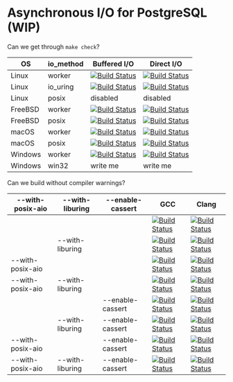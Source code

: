 # Asynchronous I/O for PostgreSQL (WIP)

Can we get through `make check`?

| OS     | io\_method | Buffered I/O | Direct I/O |
|--------|-----------|--------------|------------|
| Linux  | worker    | [![Build Status](https://api.cirrus-ci.com/github/macdice/postgres.svg?branch=aio-porting&task=Linux&script=linux_worker_buf)](https://cirrus-ci.com/github/macdice/postgres/aio-porting) | [![Build Status](https://api.cirrus-ci.com/github/macdice/postgres.svg?branch=aio-porting&task=Linux&script=linux_worker_dio)](https://cirrus-ci.com/github/macdice/postgres/aio-porting) |
| Linux  | io\_uring | [![Build Status](https://api.cirrus-ci.com/github/macdice/postgres.svg?branch=aio-porting&task=Linux&script=linux_io_uring_buf)](https://cirrus-ci.com/github/macdice/postgres/aio-porting) | [![Build Status](https://api.cirrus-ci.com/github/macdice/postgres.svg?branch=aio-porting&task=Linux&script=linux_io_uring_dio)](https://cirrus-ci.com/github/macdice/postgres/aio-porting) |
| Linux  | posix     | disabled | disabled |
| FreeBSD | worker    | [![Build Status](https://api.cirrus-ci.com/github/macdice/postgres.svg?branch=aio-porting&task=FreeBSD&script=freebsd_worker_buf)](https://cirrus-ci.com/github/macdice/postgres/aio-porting) | [![Build Status](https://api.cirrus-ci.com/github/macdice/postgres.svg?branch=aio-porting&task=FreeBSD&script=freebsd_worker_dio)](https://cirrus-ci.com/github/macdice/postgres/aio-porting) |
| FreeBSD | posix     | [![Build Status](https://api.cirrus-ci.com/github/macdice/postgres.svg?branch=aio-porting&task=FreeBSD&script=freebsd_posix_buf)](https://cirrus-ci.com/github/macdice/postgres/aio-porting) | [![Build Status](https://api.cirrus-ci.com/github/macdice/postgres.svg?branch=aio-porting&task=FreeBSD&script=freebsd_posix_dio)](https://cirrus-ci.com/github/macdice/postgres/aio-porting) |
| macOS   | worker    | [![Build Status](https://api.cirrus-ci.com/github/macdice/postgres.svg?branch=aio-porting&task=macOS&script=macos_worker_buf)](https://cirrus-ci.com/github/macdice/postgres/aio-porting) | [![Build Status](https://api.cirrus-ci.com/github/macdice/postgres.svg?branch=aio-porting&task=macOS&script=macos_worker_dio)](https://cirrus-ci.com/github/macdice/postgres/aio-porting) |
| macOS   | posix     | [![Build Status](https://api.cirrus-ci.com/github/macdice/postgres.svg?branch=aio-porting&task=macOS&script=macos_posix_buf)](https://cirrus-ci.com/github/macdice/postgres/aio-porting) | [![Build Status](https://api.cirrus-ci.com/github/macdice/postgres.svg?branch=aio-porting&task=macOS&script=macos_posix_dio)](https://cirrus-ci.com/github/macdice/postgres/aio-porting) |
| Windows | worker    | [![Build Status](https://api.cirrus-ci.com/github/macdice/postgres.svg?branch=aio-porting&task=Windows&script=windows_worker_buf)](https://cirrus-ci.com/github/macdice/postgres/aio-porting) | [![Build Status](https://api.cirrus-ci.com/github/macdice/postgres.svg?branch=aio-porting&task=Windows&script=windows_worker_dio)](https://cirrus-ci.com/github/macdice/postgres/aio-porting) |
| Windows | win32     | write me | write me |

Can we build without compiler warnings?

| --with-posix-aio | --with-liburing | --enable-cassert | GCC | Clang |
|------------------|-----------------|------------------|-----|-------|
|                  |                 |                  | [![Build Status](https://api.cirrus-ci.com/github/macdice/postgres.svg?branch=aio-porting&task=CompilerWarnings&script=gcc_warning)](https://cirrus-ci.com/github/macdice/postgres/aio-porting) | [![Build Status](https://api.cirrus-ci.com/github/macdice/postgres.svg?branch=aio-porting&task=CompilerWarnings&script=clang_warning)](https://cirrus-ci.com/github/macdice/postgres/aio-porting) |
|                  | --with-liburing |                  | [![Build Status](https://api.cirrus-ci.com/github/macdice/postgres.svg?branch=aio-porting&task=CompilerWarnings&script=gcc_u_warning)](https://cirrus-ci.com/github/macdice/postgres/aio-porting) | [![Build Status](https://api.cirrus-ci.com/github/macdice/postgres.svg?branch=aio-porting&task=CompilerWarnings&script=clang_u_warning)](https://cirrus-ci.com/github/macdice/postgres/aio-porting) |
| --with-posix-aio |                 |                  | [![Build Status](https://api.cirrus-ci.com/github/macdice/postgres.svg?branch=aio-porting&task=CompilerWarnings&script=gcc_p_warning)](https://cirrus-ci.com/github/macdice/postgres/aio-porting) | [![Build Status](https://api.cirrus-ci.com/github/macdice/postgres.svg?branch=aio-porting&task=CompilerWarnings&script=clang_p_warning)](https://cirrus-ci.com/github/macdice/postgres/aio-porting) |
| --with-posix-aio | --with-liburing |                  | [![Build Status](https://api.cirrus-ci.com/github/macdice/postgres.svg?branch=aio-porting&task=CompilerWarnings&script=gcc_pu_warning)](https://cirrus-ci.com/github/macdice/postgres/aio-porting) | [![Build Status](https://api.cirrus-ci.com/github/macdice/postgres.svg?branch=aio-porting&task=CompilerWarnings&script=clang_pu_warning)](https://cirrus-ci.com/github/macdice/postgres/aio-porting) |
|                  |                 | --enable-cassert | [![Build Status](https://api.cirrus-ci.com/github/macdice/postgres.svg?branch=aio-porting&task=CompilerWarnings&script=gcc_a_warning)](https://cirrus-ci.com/github/macdice/postgres/aio-porting) | [![Build Status](https://api.cirrus-ci.com/github/macdice/postgres.svg?branch=aio-porting&task=CompilerWarnings&script=clang_a_warning)](https://cirrus-ci.com/github/macdice/postgres/aio-porting) |
|                  | --with-liburing | --enable-cassert | [![Build Status](https://api.cirrus-ci.com/github/macdice/postgres.svg?branch=aio-porting&task=CompilerWarnings&script=gcc_au_warning)](https://cirrus-ci.com/github/macdice/postgres/aio-porting) | [![Build Status](https://api.cirrus-ci.com/github/macdice/postgres.svg?branch=aio-porting&task=CompilerWarnings&script=clang_au_warning)](https://cirrus-ci.com/github/macdice/postgres/aio-porting) |
| --with-posix-aio |                 | --enable-cassert | [![Build Status](https://api.cirrus-ci.com/github/macdice/postgres.svg?branch=aio-porting&task=CompilerWarnings&script=gcc_ap_warning)](https://cirrus-ci.com/github/macdice/postgres/aio-porting) | [![Build Status](https://api.cirrus-ci.com/github/macdice/postgres.svg?branch=aio-porting&task=CompilerWarnings&script=clang_ap_warning)](https://cirrus-ci.com/github/macdice/postgres/aio-porting) |
| --with-posix-aio | --with-liburing | --enable-cassert | [![Build Status](https://api.cirrus-ci.com/github/macdice/postgres.svg?branch=aio-porting&task=CompilerWarnings&script=gcc_apu_warning)](https://cirrus-ci.com/github/macdice/postgres/aio-porting) | [![Build Status](https://api.cirrus-ci.com/github/macdice/postgres.svg?branch=aio-porting&task=CompilerWarnings&script=clang_apu_warning)](https://cirrus-ci.com/github/macdice/postgres/aio-porting) |
